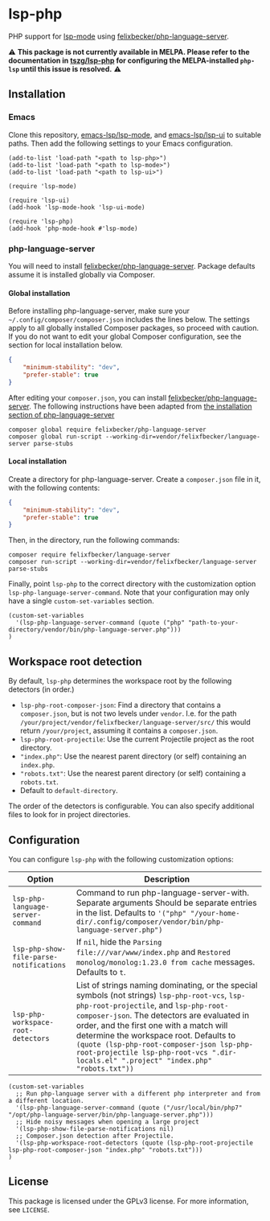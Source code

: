 # lsp-php

PHP support for [lsp-mode](https://github.com/emacs-lsp/lsp-mode) using [felixbecker/php-language-server](https://github.com/tszg/lsp-php#installation).

:warning: **This package is not currently available in MELPA. Please refer to the documentation in [tszg/lsp-php](https://github.com/tszg/lsp-php) for configuring the MELPA-installed `php-lsp` until this issue is resolved.** :warning:

## Installation

### Emacs

Clone this repository, [emacs-lsp/lsp-mode](https://github.com/emacs-lsp/lsp-mode), and [emacs-lsp/lsp-ui](https://github.com/emacs-lsp/lsp-ui) to suitable paths. Then add the following settings to your Emacs configuration.

```emacs-lisp
(add-to-list 'load-path "<path to lsp-php>")
(add-to-list 'load-path "<path to lsp-mode>")
(add-to-list 'load-path "<path to lsp-ui>")

(require 'lsp-mode)

(require 'lsp-ui)
(add-hook 'lsp-mode-hook 'lsp-ui-mode)

(require 'lsp-php)
(add-hook 'php-mode-hook #'lsp-mode)
```

### php-language-server

You will need to install [felixbecker/php-language-server](https://github.com/felixfbecker/php-language-server). Package defaults assume  it is installed globally via Composer.

#### Global installation

Before installing php-language-server, make sure your `~/.config/composer/composer.json` includes the lines below. The settings apply to all globally installed Composer packages, so proceed with caution. If you do not want to edit your global Composer configuration, see the section for local installation below.

```json
{
    "minimum-stability": "dev",
    "prefer-stable": true
}

```
After editing your `composer.json`, you can install [felixbecker/php-language-server](https://github.com/felixfbecker/php-language-server).
The following instructions have been adapted from [the installation section of php-language-server](https://github.com/felixfbecker/php-language-server#installation)

```shell
composer global require felixbecker/php-language-server
composer global run-script --working-dir=vendor/felixfbecker/language-server parse-stubs
```

#### Local installation

Create a directory for php-language-server. Create a `composer.json` file in it, with the following contents:

```json
{
    "minimum-stability": "dev",
    "prefer-stable": true
}

```

Then, in the directory, run the following commands:

```shell
composer require felixfbecker/language-server
composer run-script --working-dir=vendor/felixfbecker/language-server parse-stubs
```

Finally, point `lsp-php` to the correct directory with the customization option `lsp-php-language-server-command`. Note that your configuration may only have a single `custom-set-variables` section.

```emacs
(custom-set-variables
  '(lsp-php-language-server-command (quote ("php" "path-to-your-directory/vendor/bin/php-language-server.php")))
)
```

## Workspace root detection

By default, `lsp-php` determines the workspace root by the following detectors (in order.)

- `lsp-php-root-composer-json`: Find a directory that contains a `composer.json`, but is not two levels under `vendor`. I.e. for the path `/your/project/vendor/felixfbecker/language-server/src/` this would return `/your/project`, assuming it contains a `composer.json`.
- `lsp-php-root-projectile`: Use the current Projectile project as the root directory.
- `"index.php"`: Use the nearest parent directory (or self) containing an `index.php`.
- `"robots.txt"`: Use the nearest parent directory (or self) containing a `robots.txt`.
- Default to `default-directory`.

The order of the detectors is configurable. You can also specify additional files to look for in project directories.

## Configuration

You can configure `lsp-php` with the following customization options:

| Option | Description |
| ------ | ----------- |
| `lsp-php-language-server-command` | Command to run php-language-server-with. Separate arguments Should be separate entries in the list. Defaults to `'("php" "/your-home-dir/.config/composer/vendor/bin/php-language-server.php")` |
| `lsp-php-show-file-parse-notifications` | If `nil`, hide the `Parsing file:///var/www/index.php` and `Restored monolog/monolog:1.23.0 from cache` messages. Defaults to `t`. |
| `lsp-php-workspace-root-detectors` | List of strings naming dominating, or the special symbols (not strings) `lsp-php-root-vcs`, `lsp-php-root-projectile`, and `lsp-php-root-composer-json`. The detectors are evaluated in order, and the first one with a match will determine the workspace root. Defaults to `(quote (lsp-php-root-composer-json lsp-php-root-projectile lsp-php-root-vcs ".dir-locals.el" ".project" "index.php" "robots.txt"))` |

```emacs
(custom-set-variables
  ;; Run php-language server with a different php interpreter and from a different location.
  '(lsp-php-language-server-command (quote ("/usr/local/bin/php7" "/opt/php-language-server/bin/php-language-server.php")))
  ;; Hide noisy messages when opening a large project
  '(lsp-php-show-file-parse-notifications nil)
  ;; Composer.json detection after Projectile.
  '(lsp-php-workspace-root-detectors (quote (lsp-php-root-projectile lsp-php-root-composer-json "index.php" "robots.txt")))
)

```

## License

This package is licensed under the GPLv3 license. For more information, see `LICENSE`.
